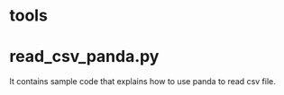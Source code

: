# tools


# read_csv_panda.py
It contains sample code that explains how to use panda to read csv file.
